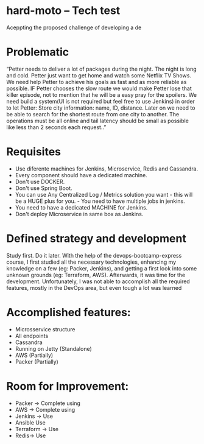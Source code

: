 # hard-moto – Tech test
Aceppting the proposed challenge of developing a de


# Problematic
“Petter needs to deliver a lot of packages during the night. The night is long and cold.
Petter just want to get home and watch some Netflix TV Shows. We need help
Petter to achieve his goals as fast and as more reliable as possible. IF Petter chooses
the slow route we would make Petter lose that killer episode, not to mention that he
will be a easy pray for the spoilers. We need build a system(UI is not required but feel free to use Jenkins) in
order to let Petter: Store city information: name, ID, distance. Later on we need to
be able to search for the shortest route from one city to another. The operations must be all online and tail latency should
be small as possible like less than 2 seconds each request..”


# Requisites
- Use diferente machines for Jenkins, Microservice, Redis and Cassandra. 
- Every component should have a dedicated machine.
- Don't use DOCKER.
- Don't use Spring Boot.
- You can use Any Centralized Log / Metrics solution you want - this will be a HUGE plus for you. - You need to have multiple jobs in jenkins.
- You need to have a dedicated MACHINE for Jenkins.
- Don't deploy Microservice in same box as Jenkins. 

# Defined strategy and development
Study first. Do it later.
With the help of the devops-bootcamp-express course, I first studied all the necessary technologies, enhancing my knowledge on a few (eg: Packer, Jenkins), and getting a first look into some unknown grounds (eg: Terraform, AWS).
Afterwards, it was time for the development. Unfortunately, I was not able to accomplish all the required features, mostly in the DevOps area, but even tough a lot was learned

# Accomplished features:
- Microsservice structure
- All endpoints
- Cassandra
- Running on Jetty (Standalone)
- AWS (Partially)
- Packer (Partially)

# Room for Improvement:
- Packer -> Complete using
- AWS -> Complete using
- Jenkins -> Use
- Ansible Use
- Terraform -> Use
- Redis-> Use
